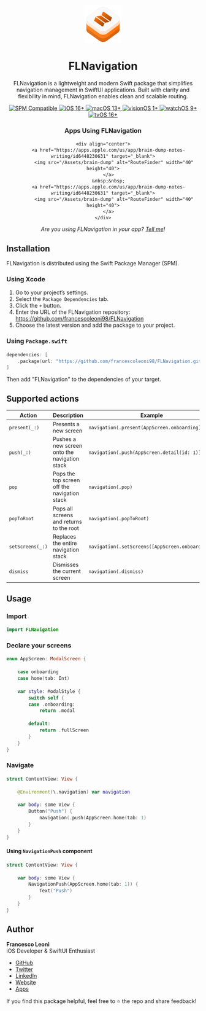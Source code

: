 <div align="center">
  <img width="100" height="100" src="/Assets/icon.png" alt="FLNavigation Logo">
  <h1><b>FLNavigation</b></h1>
  <p>
		FLNavigation is a lightweight and modern Swift package that simplifies navigation management in SwiftUI applications. Built with clarity and flexibility in mind, FLNavigation enables clean and scalable routing.
    <br>
  </p>
</div>

<div align="center">
  <a href="https://swiftpackageindex.com">
    <img src="https://img.shields.io/badge/SPM-Compatible-success.svg" alt="SPM Compatible">
  </a>
  <a href="https://developer.apple.com/ios">
    <img src="https://img.shields.io/badge/iOS-16+-blue.svg" alt="iOS 16+">
  </a>
  <a href="https://developer.apple.com/macos">
    <img src="https://img.shields.io/badge/macOS-13+-lightgrey.svg" alt="macOS 13+">
  </a>
  <a href="https://developer.apple.com/visionos">
    <img src="https://img.shields.io/badge/visionOS-1+-purple.svg" alt="visionOS 1+">
  </a>
  <a href="https://developer.apple.com/watchos">
    <img src="https://img.shields.io/badge/watchOS-9+-green.svg" alt="watchOS 9+">
  </a>
  <a href="https://developer.apple.com/tvos">
    <img src="https://img.shields.io/badge/tvOS-16+-orange.svg" alt="tvOS 16+">
  </a>
</div>

<div align="center">
  <h3><b>Apps Using FLNavigation</b></h3>

	<div align="center">
		<a href="https://apps.apple.com/us/app/brain-dump-notes-writing/id6448230631" target="_blank">
			<img src="/Assets/brain-dump" alt="RouteFinder" width="40" height="40">
		</a>
		&nbsp;&nbsp;
		<a href="https://apps.apple.com/us/app/brain-dump-notes-writing/id6448230631" target="_blank">
			<img src="/Assets/brain-dump" alt="RouteFinder" width="40" height="40">
		</a>
	</div>
</div>

<p align="center">
  <em>Are you using FLNavigation in your app? <a href="mailto:leonifrancesco98@gmail.com">Tell me</a>!</em>
</p>

## Installation

FLNavigation is distributed using the Swift Package Manager (SPM).

### Using Xcode

1. Go to your project’s settings.
2. Select the `Package Dependencies` tab.
3. Click the `+` button.
4. Enter the URL of the FLNavigation repository: https://github.com/francescoleoni98/FLNavigation
5. Choose the latest version and add the package to your project.

### Using `Package.swift`

```swift
dependencies: [
    .package(url: "https://github.com/francescoleoni98/FLNavigation.git", from: "1.0.0")
]
```

Then add "FLNavigation" to the dependencies of your target.

## Supported actions

| Action          | Description                                  | Example                                         |
|-----------------|----------------------------------------------|-------------------------------------------------|
| `present(_:)`   | Presents a new screen                        | `navigation(.present(AppScreen.onboarding))`    |
| `push(_:)`      | Pushes a new screen onto the navigation stack| `navigation(.push(AppScreen.detail(id: 1)))`             |
| `pop`           | Pops the top screen off the navigation stack | `navigation(.pop)`                              |
| `popToRoot`     | Pops all screens and returns to the root     | `navigation(.popToRoot)`                        |
| `setScreens(_:)`| Replaces the entire navigation stack         | `navigation(.setScreens([AppScreen.onboarding])`|
| `dismiss`       | Dismisses the current screen                 | `navigation(.dismiss)`                          |

## Usage

### Import

```swift
import FLNavigation
```

### Declare your screens

```swift
enum AppScreen: ModalScreen {
	
	case onboarding
	case home(tab: Int)
	
	var style: ModalStyle {
		switch self {
		case .onboarding:
			return .modal

		default:
			return .fullScreen
		}
	}
}
```

### Navigate

```swift
struct ContentView: View {

	@Environment(\.navigation) var navigation

	var body: some View {
		Button("Push") {
			navigation(.push(AppScreen.home(tab: 1)
		}
	}
}
```

#### Using `NavigationPush` component

```swift
struct ContentView: View {

	var body: some View {
		NavigationPush(AppScreen.home(tab: 1)) {
			Text("Push")
		}
	}
}
```

## Author

**Francesco Leoni**  
iOS Developer & SwiftUI Enthusiast

- [GitHub](https://github.com/francescoleoni98)
- [Twitter](https://twitter.com/franceleonidev)
- [LinkedIn](https://it.linkedin.com/in/francescoleoni1998)
- [Website](https://leonifrancesco.com)
- [Apps](https://apps.apple.com/it/developer/francesco-leoni/id1484190257)

If you find this package helpful, feel free to ⭐️ the repo and share feedback!
